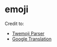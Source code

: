 # emoji

Credit to:

* [Twemoji Parser](https://github.com/twitter/twemoji-parser)
* [Google Translation](https://cloud.google.com/translate)
